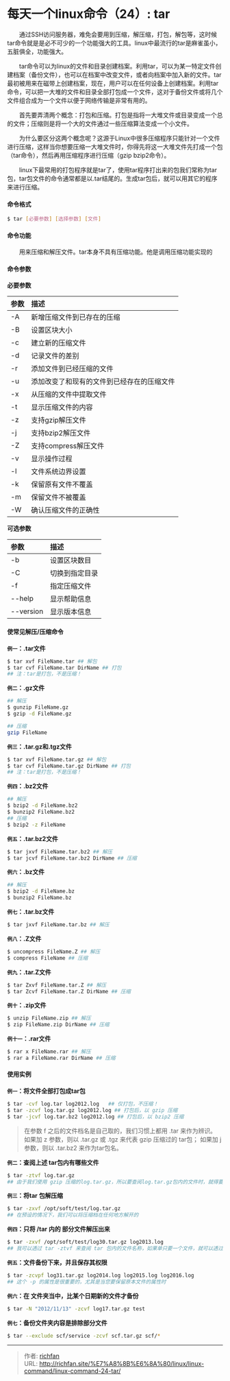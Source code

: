 # 每天一个linux命令（24）: tar

　　通过SSH访问服务器，难免会要用到压缩，解压缩，打包，解包等，这时候tar命令就是是必不可少的一个功能强大的工具。linux中最流行的tar是麻雀虽小，五脏俱全，功能强大。
<!--more -->

　　tar命令可以为linux的文件和目录创建档案。利用tar，可以为某一特定文件创建档案（备份文件），也可以在档案中改变文件，或者向档案中加入新的文件。tar最初被用来在磁带上创建档案，现在，用户可以在任何设备上创建档案。利用tar命令，可以把一大堆的文件和目录全部打包成一个文件，这对于备份文件或将几个文件组合成为一个文件以便于网络传输是非常有用的。

　　首先要弄清两个概念：打包和压缩。打包是指将一大堆文件或目录变成一个总的文件；压缩则是将一个大的文件通过一些压缩算法变成一个小文件。

　　为什么要区分这两个概念呢？这源于Linux中很多压缩程序只能针对一个文件进行压缩，这样当你想要压缩一大堆文件时，你得先将这一大堆文件先打成一个包（tar命令），然后再用压缩程序进行压缩（gzip bzip2命令）。

　　linux下最常用的打包程序就是tar了，使用tar程序打出来的包我们常称为tar包，tar包文件的命令通常都是以.tar结尾的。生成tar包后，就可以用其它的程序来进行压缩。

#### 命令格式
```bash
$ tar [必要参数] [选择参数] [文件]
```
#### 命令功能
　　用来压缩和解压文件。tar本身不具有压缩功能。他是调用压缩功能实现的
#### 命令参数
<span>**必要参数**</span>

| 参数 | 描述 |
| :------------- | :------------- |
| -A | 新增压缩文件到已存在的压缩 |
| -B | 设置区块大小 |
| -c | 建立新的压缩文件 |
| -d | 记录文件的差别 |
| -r | 添加文件到已经压缩的文件 |
| -u | 添加改变了和现有的文件到已经存在的压缩文件 |
| -x | 从压缩的文件中提取文件 |
| -t | 显示压缩文件的内容 |
| -z | 支持gzip解压文件 |
| -j | 支持bzip2解压文件 |
| -Z | 支持compress解压文件 |
| -v | 显示操作过程 |
| -l | 文件系统边界设置 |
| -k | 保留原有文件不覆盖 |
| -m | 保留文件不被覆盖 |
| -W | 确认压缩文件的正确性 |
**可选参数**

| 参数 | 描述 |
| :------------- | :------------- |
| -b | 设置区块数目 |
| -C | 切换到指定目录 |
| -f | 指定压缩文件 |
| --help | 显示帮助信息 |
| --version | 显示版本信息 |

#### 使常见解压/压缩命令
**`例一`：.tar文件**
```bash
$ tar xvf FileName.tar ## 解包
$ tar cvf FileName.tar DirName ## 打包
## 注：tar是打包，不是压缩！
```
**`例二`：.gz文件**
```bash
## 解压
$ gunzip FileName.gz
$ gzip -d FileName.gz

## 压缩
gzip FileName
```
**`例三`：.tar.gz和.tgz文件**
```bash
$ tar xvf FileName.tar.gz ## 解包
$ tar cvf FileName.tar.gz DirName ## 打包
## 注：tar是打包，不是压缩！
```
**`例四`：.bz2文件**
```bash
## 解压
$ bzip2 -d FileName.bz2
$ bunzip2 FileName.bz2
## 压缩
$ bzip2 -z FileName
```
**`例五`：.tar.bz2文件**
```bash
$ tar jxvf FileName.tar.bz2 ## 解压
$ tar jcvf FileName.tar.bz2 DirName ## 压缩
```
**`例六`：.bz文件**
```bash
## 解压
$ bzip2 -d FileName.bz
$ bunzip2 FileName.bz
```
**`例七`：.tar.bz文件**
```bash
$ tar jxvf FileName.tar.bz ## 解压
```
**`例八`：.Z文件**
```bash
$ uncompress FileName.Z ## 解压
$ compress FileName ## 压缩
```
**`例九`：.tar.Z文件**
```bash
$ tar Zxvf FileName.tar.Z ## 解压
$ tar Zcvf FileName.tar.Z DirName ## 压缩
```
**`例十`：.zip文件**
```bash
$ unzip FileName.zip ## 解压
$ zip FileName.zip DirName ## 压缩
```
**`例十一`：.rar文件**
```bash
$ rar x FileName.rar ## 解压
$ rar a FileName.rar DirName ## 压缩
```
#### 使用实例
**`例一`：将文件全部打包成tar包**
```bash
$ tar -cvf log.tar log2012.log   ## 仅打包，不压缩！
$ tar -zcvf log.tar.gz log2012.log ## 打包后，以 gzip 压缩
$ tar -jcvf log.tar.bz2 log2012.log ## 打包后，以 bzip2 压缩
```
>在参数 f 之后的文件档名是自己取的，我们习惯上都用 .tar 来作为辨识。 如果加 z 参数，则以 .tar.gz 或 .tgz 来代表 gzip 压缩过的 tar包； 如果加 j 参数，则以 .tar.bz2 来作为tar包名。

**`例二`：查阅上述 tar包内有哪些文件**
```bash
$ tar -ztvf log.tar.gz
## 由于我们使用 gzip 压缩的log.tar.gz，所以要查阅log.tar.gz包内的文件时，就得要加上 z 这个参数了
```
**`例三`：将tar 包解压缩**
```bash
$ tar -zxvf /opt/soft/test/log.tar.gz
## 在预设的情况下，我们可以将压缩档在任何地方解开的
```
**`例四`：只将 /tar 内的 部分文件解压出来**
```bash
$ tar -zxvf /opt/soft/test/log30.tar.gz log2013.log
## 我可以透过 tar -ztvf 来查阅 tar 包内的文件名称，如果单只要一个文件，就可以透过这个方式来解压部分文件！
```
**`例五`：文件备份下来，并且保存其权限**
```bash
$ tar -zcvpf log31.tar.gz log2014.log log2015.log log2016.log
## 这个 -p 的属性是很重要的，尤其是当您要保留原本文件的属性时
```
**`例六`：在 文件夹当中，比某个日期新的文件才备份**
```bash
$ tar -N "2012/11/13" -zcvf log17.tar.gz test
```
**`例七`：备份文件夹内容是排除部分文件**
```bash
$ tar --exclude scf/service -zcvf scf.tar.gz scf/*
```


---

> 作者: [richfan](https://richfan.site/)  
> URL: http://richfan.site/%E7%A8%8B%E6%8A%80/linux/linux-command/linux-command-24-tar/  

